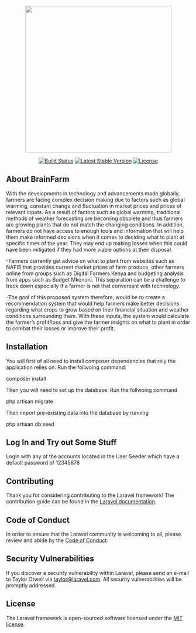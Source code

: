 <p align="center"><a href="https://laravel.com" target="_blank"><img src="https://42f2671d685f51e10fc6-b9fcecea3e50b3b59bdc28dead054ebc.ssl.cf5.rackcdn.com/illustrations/environment_iaus.svg" width="400"></a></p>

<p align="center">
<a href="https://travis-ci.org/laravel/framework"><img src="https://travis-ci.org/laravel/framework.svg" alt="Build Status"></a>
<a href="https://packagist.org/packages/laravel/framework"><img src="https://img.shields.io/packagist/v/laravel/framework" alt="Latest Stable Version"></a>
<a href="https://packagist.org/packages/laravel/framework"><img src="https://img.shields.io/packagist/l/laravel/framework" alt="License"></a>
</p>

## About BrainFarm

With the developments in technology and advancements made globally, farmers are facing complex decision making due to factors such as global warming, constant change and fluctuation in market prices and prices of relevant inputs. As a result of factors such as global warming, traditional methods of weather forecasting are becoming obsolete and thus farmers are growing plants that do not match the changing conditions. In addition, farmers do not have access to enough tools and information that will help them make informed decisions when it comes to deciding what to plant at specific times of the year. They may end up making losses when this could have been mitigated if they had more viable options at their disposal. 

-Farmers currently get advice on what to plant from websites such as NAFIS that provides current market prices of farm produce, other farmers online from groups such as Digital Farmers Kenya and budgeting analysis from apps such as Budget Mkononi. This separation can be a challenge to track down especially if a farmer is not that conversant with technology.

-The goal of this proposed system therefore, would be to create a recommendation system that would help farmers make better decisions regarding what crops to grow based on their financial situation and weather conditions surrounding them. With these inputs, the system would calculate the farmer’s profit/loss and give the farmer insights on what to plant in order to combat their losses or improve their profit. 



## Installation

You will first of all need to install composer dependencies that rely the application relies on. Run the follwoing command:

composer install

Then you will need to set up the database. Run the follwoing command

php artisan migrate

Then import pre-existing data into the database by running

php artisan db:seed

## Log In and Try out Some Stuff

Login with any of the accounts located in the User Seeder which have a default password of 12345678

## Contributing

Thank you for considering contributing to the Laravel framework! The contribution guide can be found in the [Laravel documentation](https://laravel.com/docs/contributions).

## Code of Conduct

In order to ensure that the Laravel community is welcoming to all, please review and abide by the [Code of Conduct](https://laravel.com/docs/contributions#code-of-conduct).

## Security Vulnerabilities

If you discover a security vulnerability within Laravel, please send an e-mail to Taylor Otwell via [taylor@laravel.com](mailto:taylor@laravel.com). All security vulnerabilities will be promptly addressed.

## License

The Laravel framework is open-sourced software licensed under the [MIT license](https://opensource.org/licenses/MIT).
